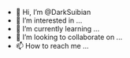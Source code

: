 - 👋 Hi, I’m @DarkSuibian
- 👀 I’m interested in ...
- 🌱 I’m currently learning ...
- 💞️ I’m looking to collaborate on ...
- 📫 How to reach me ...

<!---
DarkSuibian/DarkSuibian is a ✨ special ✨ repository because its `README.md` (this file) appears on your GitHub profile.
You can click the Preview link to take a look at your changes.
--->
